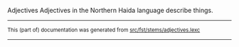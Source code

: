 Adjectives
Adjectives in the Northern Haida language describe things.

* * *

<small>This (part of) documentation was generated from [src/fst/stems/adjectives.lexc](https://github.com/giellalt/lang-hdn/blob/main/src/fst/stems/adjectives.lexc)</small>

---


